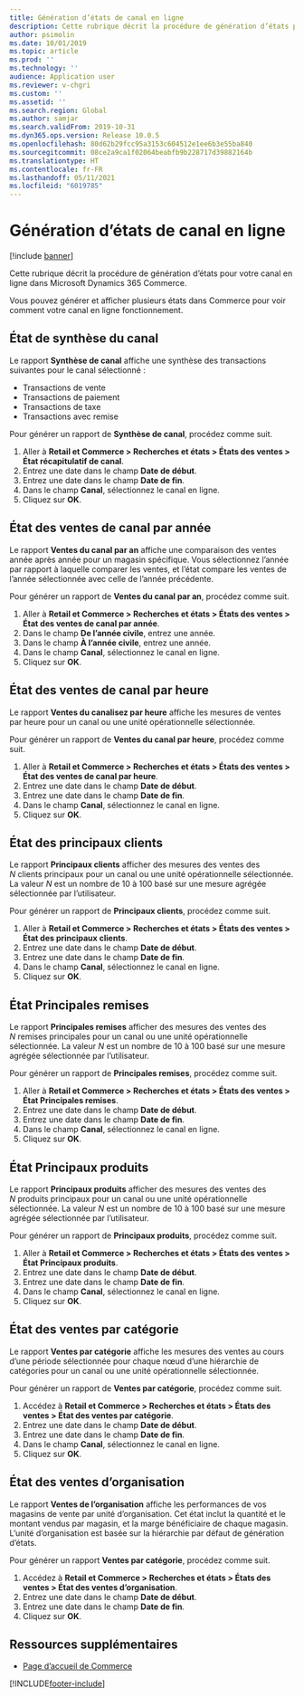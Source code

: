 ```yaml
---
title: Génération d’états de canal en ligne
description: Cette rubrique décrit la procédure de génération d’états pour votre canal en ligne dans Microsoft Dynamics 365 Commerce.
author: psimolin
ms.date: 10/01/2019
ms.topic: article
ms.prod: ''
ms.technology: ''
audience: Application user
ms.reviewer: v-chgri
ms.custom: ''
ms.assetid: ''
ms.search.region: Global
ms.author: samjar
ms.search.validFrom: 2019-10-31
ms.dyn365.ops.version: Release 10.0.5
ms.openlocfilehash: 80d62b29fcc95a3153c604512e1ee6b3e55ba840
ms.sourcegitcommit: 08ce2a9ca1f02064beabfb9b228717d39882164b
ms.translationtype: HT
ms.contentlocale: fr-FR
ms.lasthandoff: 05/11/2021
ms.locfileid: "6019785"
---
```

# <a name="generate-online-channel-reports"></a>Génération d’états de canal en ligne

[!include [banner](includes/banner.md)]

Cette rubrique décrit la procédure de génération d’états pour votre canal en ligne dans Microsoft Dynamics 365 Commerce.

Vous pouvez générer et afficher plusieurs états dans Commerce pour voir comment votre canal en ligne fonctionnement.

## <a name="channel-summary-report"></a>État de synthèse du canal

Le rapport **Synthèse de canal** affiche une synthèse des transactions suivantes pour le canal sélectionné :

- Transactions de vente
- Transactions de paiement
- Transactions de taxe
- Transactions avec remise

Pour générer un rapport de **Synthèse de canal**, procédez comme suit.

1. Aller à **Retail et Commerce \> Recherches et états \> États des ventes \> État récapitulatif de canal**.
1. Entrez une date dans le champ **Date de début**.
1. Entrez une date dans le champ **Date de fin**.
1. Dans le champ **Canal**, sélectionnez le canal en ligne.
1. Cliquez sur **OK**.
 
## <a name="channel-sales-by-year-report"></a>État des ventes de canal par année 

Le rapport **Ventes du canal par an** affiche une comparaison des ventes année après année pour un magasin spécifique. Vous sélectionnez l’année par rapport à laquelle comparer les ventes, et l’état compare les ventes de l’année sélectionnée avec celle de l’année précédente.

Pour générer un rapport de **Ventes du canal par an**, procédez comme suit.

1. Aller à **Retail et Commerce \> Recherches et états \> États des ventes \> État des ventes de canal par année**.
1. Dans le champ **De l’année civile**, entrez une année.
1. Dans le champ **À l’année civile**, entrez une année.
1. Dans le champ **Canal**, sélectionnez le canal en ligne.
1. Cliquez sur **OK**.

## <a name="channel-sales-by-hour-report"></a>État des ventes de canal par heure

Le rapport **Ventes du canalisez par heure** affiche les mesures de ventes par heure pour un canal ou une unité opérationnelle sélectionnée.

Pour générer un rapport de **Ventes du canal par heure**, procédez comme suit.

1. Aller à **Retail et Commerce \> Recherches et états \> États des ventes \> État des ventes de canal par heure**.
1. Entrez une date dans le champ **Date de début**.
1. Entrez une date dans le champ **Date de fin**.
1. Dans le champ **Canal**, sélectionnez le canal en ligne.
1. Cliquez sur **OK**.

## <a name="top-customers-report"></a>État des principaux clients

Le rapport **Principaux clients** afficher des mesures des ventes des *N* clients principaux pour un canal ou une unité opérationnelle sélectionnée. La valeur *N* est un nombre de 10 à 100 basé sur une mesure agrégée sélectionnée par l’utilisateur.

Pour générer un rapport de **Principaux clients**, procédez comme suit.

1. Aller à **Retail et Commerce \> Recherches et états \> États des ventes \> État des principaux clients**.
1. Entrez une date dans le champ **Date de début**.
1. Entrez une date dans le champ **Date de fin**.
1. Dans le champ **Canal**, sélectionnez le canal en ligne.
1. Cliquez sur **OK**.

## <a name="top-discounts-report"></a>État Principales remises

Le rapport **Principales remises** afficher des mesures des ventes des *N* remises principales pour un canal ou une unité opérationnelle sélectionnée. La valeur *N* est un nombre de 10 à 100 basé sur une mesure agrégée sélectionnée par l’utilisateur.

Pour générer un rapport de **Principales remises**, procédez comme suit.

1. Aller à **Retail et Commerce \> Recherches et états \> États des ventes \> État Principales remises**.
1. Entrez une date dans le champ **Date de début**.
1. Entrez une date dans le champ **Date de fin**.
1. Dans le champ **Canal**, sélectionnez le canal en ligne.
1. Cliquez sur **OK**.

## <a name="top-products-report"></a>État Principaux produits

Le rapport **Principaux produits** afficher des mesures des ventes des *N* produits principaux pour un canal ou une unité opérationnelle sélectionnée. La valeur *N* est un nombre de 10 à 100 basé sur une mesure agrégée sélectionnée par l’utilisateur.

Pour générer un rapport de **Principaux produits**, procédez comme suit.

1. Aller à **Retail et Commerce \> Recherches et états \> États des ventes \> État Principaux produits**.
1. Entrez une date dans le champ **Date de début**.
1. Entrez une date dans le champ **Date de fin**.
1. Dans le champ **Canal**, sélectionnez le canal en ligne.
1. Cliquez sur **OK**.

## <a name="category-sales-report"></a>État des ventes par catégorie

Le rapport **Ventes par catégorie** affiche les mesures des ventes au cours d’une période sélectionnée pour chaque nœud d’une hiérarchie de catégories pour un canal ou une unité opérationnelle sélectionnée.

Pour générer un rapport de **Ventes par catégorie**, procédez comme suit.

1. Accédez à **Retail et Commerce \> Recherches et états \> États des ventes \> État des ventes par catégorie**.
1. Entrez une date dans le champ **Date de début**.
1. Entrez une date dans le champ **Date de fin**.
1. Dans le champ **Canal**, sélectionnez le canal en ligne.
1. Cliquez sur **OK**.

## <a name="organization-sales-report"></a>État des ventes d’organisation

Le rapport **Ventes de l’organisation** affiche les performances de vos magasins de vente par unité d’organisation. Cet état inclut la quantité et le montant vendus par magasin, et la marge bénéficiaire de chaque magasin. L’unité d’organisation est basée sur la hiérarchie par défaut de génération d’états.

Pour générer un rapport **Ventes par catégorie**, procédez comme suit.

1. Accédez à **Retail et Commerce \> Recherches et états \> États des ventes \> État des ventes d’organisation**.
1. Entrez une date dans le champ **Date de début**.
1. Entrez une date dans le champ **Date de fin**.
1. Cliquez sur **OK**.

## <a name="additional-resources"></a>Ressources supplémentaires

- [Page d’accueil de Commerce](./index.md)


[!INCLUDE[footer-include](../includes/footer-banner.md)]